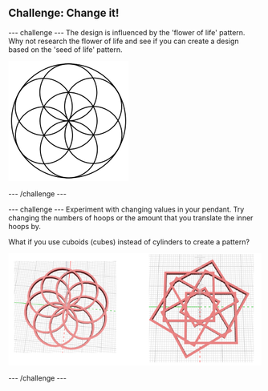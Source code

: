 ## Challenge: Change it!

--- challenge ---
The design is influenced by the 'flower of life' pattern. Why not research the flower of life and see if you can create a design based on the 'seed of life' pattern. 

![screenshot](images/pendant-seed-of-life.png) 

--- /challenge ---

--- challenge ---
Experiment with changing values in your pendant. Try changing the numbers of hoops or the amount that you translate the inner hoops by. 

What if you use cuboids (cubes) instead of cylinders to create a pattern?

![screenshot](images/pendant-challenge.png) 

--- /challenge ---

